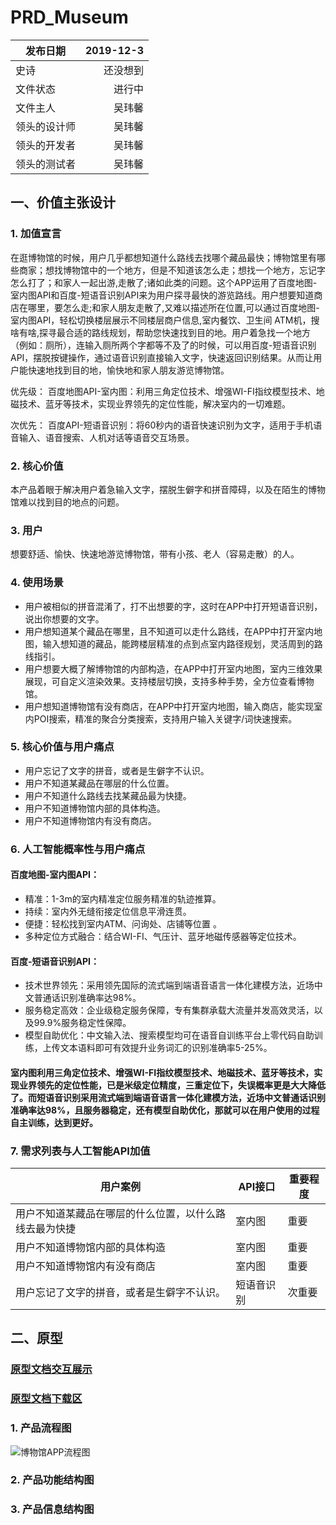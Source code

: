 # PRD_Museum
| 发布日期 | 2019-12-3 |
| --------   | -----:  |
| 史诗 | 还没想到 | 
| 文件状态 | 进行中 | 
| 文件主人 | 吴玮馨 | 
| 领头的设计师  | 吴玮馨 | 
| 领头的开发者  | 吴玮馨 | 
| 领头的测试者  | 吴玮馨 | 

## 一、价值主张设计
### 1. 加值宣言
在逛博物馆的时候，用户几乎都想知道什么路线去找哪个藏品最快；博物馆里有哪些商家；想找博物馆中的一个地方，但是不知道该怎么走；想找一个地方，忘记字怎么打了；和家人一起出游,走散了;诸如此类的问题。这个APP运用了百度地图-室内图API和百度-短语音识别API来为用户探寻最快的游览路线。用户想要知道商店在哪里，要怎么走;和家人朋友走散了,又难以描述所在位置,可以通过百度地图-室内图API，轻松切换楼层展示不同楼层商户信息,室内餐饮、卫生间
ATM机，搜啥有啥,探寻最合适的路线规划，帮助您快速找到目的地。用户着急找一个地方（例如：厕所），连输入厕所两个字都等不及了的时候，可以用百度-短语音识别API，摆脱按键操作，通过语音识别直接输入文字，快速返回识别结果。从而让用户能快速地找到目的地，愉快地和家人朋友游览博物馆。

优先级：
百度地图API-室内图：利用三角定位技术、增强WI-FI指纹模型技术、地磁技术、蓝牙等技术，实现业界领先的定位性能，解决室内的一切难题。

次优先：
百度API-短语音识别：将60秒内的语音快速识别为文字，适用于手机语音输入、语音搜索、人机对话等语音交互场景。

### 2. 核心价值
本产品着眼于解决用户着急输入文字，摆脱生僻字和拼音障碍，以及在陌生的博物馆难以找到目的地点的问题。

### 3. 用户
想要舒适、愉快、快速地游览博物馆，带有小孩、老人（容易走散）的人。

### 4. 使用场景
- 用户被相似的拼音混淆了，打不出想要的字，这时在APP中打开短语音识别，说出你想要的文字。
- 用户想知道某个藏品在哪里，且不知道可以走什么路线，在APP中打开室内地图，输入想知道的藏品，能跨楼层精准的点到点室内路径规划，灵活周到的路线指引。
- 用户想要大概了解博物馆的内部构造，在APP中打开室内地图，室内三维效果展现，可自定义渲染效果。支持楼层切换，支持多种手势，全方位查看博物馆。
- 用户想知道博物馆有没有商店，在APP中打开室内地图，输入商店，能实现室内POI搜索，精准的聚合分类搜索，支持用户输入关键字/词快速搜索。

### 5. 核心价值与用户痛点
- 用户忘记了文字的拼音，或者是生僻字不认识。
- 用户不知道某藏品在哪层的什么位置。
- 用户不知道什么路线去找某藏品最为快捷。
- 用户不知道博物馆内部的具体构造。
- 用户不知道博物馆内有没有商店。

### 6. 人工智能概率性与用户痛点
#### 百度地图-室内图API：
- 精准：1-3m的室内精准定位服务精准的轨迹推算。
- 持续：室内外无缝衔接定位信息平滑连贯。
- 便捷：轻松找到室内ATM、问询处、店铺等位置 。
- 多种定位方式融合：结合WI-FI、气压计、蓝牙地磁传感器等定位技术。

#### 百度-短语音识别API：
- 技术世界领先：采用领先国际的流式端到端语音语言一体化建模方法，近场中文普通话识别准确率达98%。
- 服务稳定高效：企业级稳定服务保障，专有集群承载大流量并发高效灵活，以及99.9%服务稳定性保障。
- 模型自助优化：中文输入法、搜索模型均可在语音自训练平台上零代码自助训练，上传文本语料即可有效提升业务词汇的识别准确率5-25%。

#### 室内图利用三角定位技术、增强WI-FI指纹模型技术、地磁技术、蓝牙等技术，实现业界领先的定位性能，已是米级定位精度，三重定位下，失误概率更是大大降低了。而短语音识别采用流式端到端语音语言一体化建模方法，近场中文普通话识别准确率达98%，且服务器稳定，还有模型自助优化，那就可以在用户使用的过程自主训练，达到更好。

### 7. 需求列表与人工智能API加值
| 用户案例	| API接口	| 重要程度 |
| -- | -- | -- |
| 用户不知道某藏品在哪层的什么位置，以什么路线去最为快捷 | 室内图 	| 重要 |
| 用户不知道博物馆内部的具体构造 |  室内图	| 重要 |
| 用户不知道博物馆内有没有商店	| 室内图	| 重要 |
| 用户忘记了文字的拼音，或者是生僻字不认识。	| 短语音识别	| 次重要 |

## 二、原型

### [原型文档交互展示](https://nfunm081.github.io/prototype-museum/)
### [原型文档下载区](https://github.com/NFUNM081/prototype-museum)

### 1. 产品流程图
![博物馆APP流程图](https://images.gitee.com/uploads/images/2019/1230/221039_cb22848b_1922090.jpeg "博物馆APP流程图.jpg")

### 2. 产品功能结构图


### 3. 产品信息结构图

